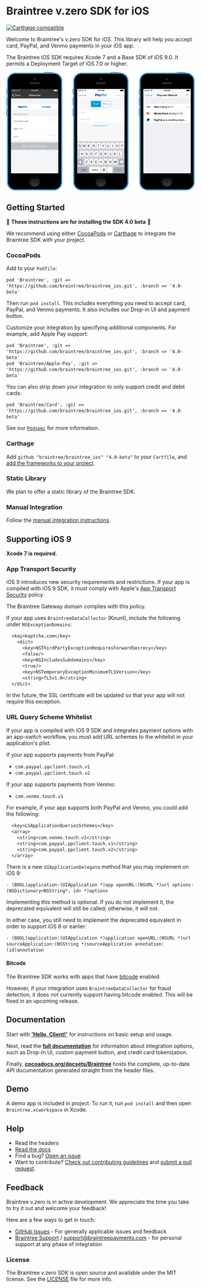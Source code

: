# Braintree v.zero SDK for iOS

[![Carthage compatible](https://img.shields.io/badge/Carthage-compatible-4BC51D.svg?style=flat)](https://github.com/Carthage/Carthage)

Welcome to Braintree's v.zero SDK for iOS. This library will help you accept card, PayPal, and Venmo payments in your iOS app.

The Braintree iOS SDK requires Xcode 7 and a Base SDK of iOS 9.0. It permits a Deployment Target of iOS 7.0 or higher.

![Screenshot of v.zero](screenshot.png)

## Getting Started

:rotating_light: **These instructions are for installing the SDK 4.0 beta** :rotating_light:

We recommend using either [CocoaPods](https://github.com/CocoaPods/CocoaPods) or [Carthage](https://github.com/Carthage/Carthage) to integrate the Braintree SDK with your project.

### CocoaPods

Add to your `Podfile`:
```
pod 'Braintree', :git => 'https://github.com/braintree/braintree_ios.git', :branch => '4.0-beta'
```
Then run `pod install`. This includes everything you need to accept card, PayPal, and Venmo payments. It also includes our Drop-in UI and payment button.

Customize your integration by specifying additional components. For example, add Apple Pay support:
```
pod 'Braintree', :git => 'https://github.com/braintree/braintree_ios.git', :branch => '4.0-beta'
pod 'Braintree/Apple-Pay', :git => 'https://github.com/braintree/braintree_ios.git', :branch => '4.0-beta'
```

You can also strip down your integration to only support credit and debit cards:
```
pod 'Braintree/Card', :git => 'https://github.com/braintree/braintree_ios.git', :branch => '4.0-beta'
```

See our [`Podspec`](Braintree.podspec) for more information.

### Carthage

Add `github "braintree/braintree_ios" "4.0-beta"` to your `Cartfile`, and [add the frameworks to your project](https://github.com/Carthage/Carthage#adding-frameworks-to-an-application).

### Static Library

We plan to offer a static library of the Braintree SDK.

### Manual Integration

Follow the [manual integration instructions](https://github.braintreeps.com/braintree/braintree-ios/blob/master/Docs/Manual%20Integration.md).

## Supporting iOS 9

**Xcode 7 is required.**

### App Transport Security

iOS 9 introduces new security requirements and restrictions. If your app is compiled with iOS 9 SDK, it must comply with Apple's [App Transport Security](https://developer.apple.com/library/ios/technotes/App-Transport-Security-Technote/) policy.

The Braintree Gateway domain complies with this policy.

If your app uses `BraintreeDataCollector` (Kount), include the following under `NSExceptionDomains`:

```
  <key>kaptcha.com</key>
    <dict>
      <key>NSThirdPartyExceptionRequiresForwardSecrecy</key>
      <false/>
      <key>NSIncludesSubdomains</key>
      <true/>
      <key>NSTemporaryExceptionMinimumTLSVersion</key>
      <string>TLSv1.0</string>
  </dict>
```

In the future, the SSL certificate will be updated so that your app will not require this exception.

### URL Query Scheme Whitelist

If your app is compiled with iOS 9 SDK and integrates payment options with an app-switch workflow, you must add URL schemes to the whitelist in your application's plist.

If your app supports payments from PayPal:
* `com.paypal.ppclient.touch.v1`
* `com.paypal.ppclient.touch.v2`

If your app supports payments from Venmo:
* `com.venmo.touch.v1`

For example, if your app supports both PayPal and Venmo, you could add the following:
```
  <key>LSApplicationQueriesSchemes</key>
  <array>
    <string>com.venmo.touch.v1</string>
    <string>com.paypal.ppclient.touch.v1</string>
    <string>com.paypal.ppclient.touch.v2</string>
  </array>
```

There is a new `UIApplicationDelegate` method that you may implement on iOS 9:
```
- (BOOL)application:(UIApplication *)app openURL:(NSURL *)url options:(NSDictionary<NSString*, id> *)options
```
Implementing this method is optional. If you do not implement it, the deprecated equivalent will still be called; otherwise, it will not.

In either case, you still need to implement the deprecated equivalent in order to support iOS 8 or earlier:
```
- (BOOL)application:(UIApplication *)application openURL:(NSURL *)url sourceApplication:(NSString *)sourceApplication annotation:(id)annotation
```

#### Bitcode

The Braintree SDK works with apps that have [bitcode](https://developer.apple.com/library/prerelease/ios/documentation/IDEs/Conceptual/AppDistributionGuide/AppThinning/AppThinning.html#//apple_ref/doc/uid/TP40012582-CH35-SW3) enabled.

However, if your integration uses `BraintreeDataCollector` for fraud detection, it does not currently support having bitcode enabled. This will be fixed in an upcoming release.

## Documentation

Start with [**'Hello, Client!'**](https://developers.braintreepayments.com/ios/start/hello-client) for instructions on basic setup and usage.

Next, read the [**full documentation**](https://developers.braintreepayments.com/ios/sdk/client) for information about integration options, such as Drop-In UI, custom payment button, and credit card tokenization.

Finally, [**cocoadocs.org/docsets/Braintree**](http://cocoadocs.org/docsets/Braintree) hosts the complete, up-to-date API documentation generated straight from the header files.

## Demo

A demo app is included in project. To run it, run `pod install` and then open `Braintree.xcworkspace` in Xcode.

## Help

* Read the headers
* [Read the docs](https://developers.braintreepayments.com/ios/sdk/client)
* Find a bug? [Open an issue](https://github.com/braintree/braintree_ios/issues)
* Want to contribute? [Check out contributing guidelines](CONTRIBUTING.md) and [submit a pull request](https://help.github.com/articles/creating-a-pull-request).

## Feedback

Braintree v.zero is in active development. We appreciate the time you take to try it out and welcome your feedback!

Here are a few ways to get in touch:

* [GitHub Issues](https://github.com/braintree/braintree_ios/issues) - For generally applicable issues and feedback
* [Braintree Support](https://articles.braintreepayments.com/) / support@braintreepayments.com - for personal support at any phase of integration

### License

The Braintree v.zero SDK is open source and available under the MIT license. See the [LICENSE](LICENSE) file for more info.
